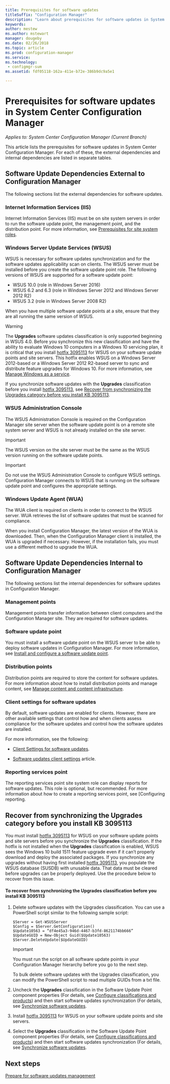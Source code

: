 ```yaml
---
title: Prerequisites for software updates
titleSuffix: "Configuration Manager"
description: "Learn about prerequisites for software updates in System Center Configuration Manager."
keywords:
author: mestew
ms.author: mstewart
manager: dougeby
ms.date: 02/26/2018
ms.topic: article
ms.prod: configuration-manager
ms.service:
ms.technology:
 - configmgr-sum
ms.assetid: fdf05118-162a-411e-b72e-386b9dc9a5e1

---
```


# Prerequisites for software updates in System Center Configuration Manager

*Applies to: System Center Configuration Manager (Current Branch)*

This article lists the prerequisites for software updates in System Center Configuration Manager. For each of these, the external dependencies and internal dependencies are listed in separate tables.  

## Software Update Dependencies External to Configuration Manager  
 The following sections  list the external dependencies for software updates.  

### Internet Information Services (IIS)  
 Internet Information Services (IIS) must be on site system servers in order to run the software update point, the management point, and the distribution point. For more information, see [Prerequisites for site system roles](../../core/plan-design/configs/site-and-site-system-prerequisites.md).  

### Windows Server Update Services (WSUS)  
 WSUS is necessary for software updates synchronization and for the software updates applicability scan on clients. The WSUS server must be installed before you create the software update point role. The following versions of WSUS are supported for a software update point:  

-   WSUS 10.0 (role in Windows Server 2016)
-   WSUS 6.2 and 6.3 (role in Windows Server 2012 and Windows Server 2012 R2)  
-   WSUS 3.2 (role in Windows Server 2008 R2)  

 When you have multiple software update points at a site, ensure that they are all running the same version of WSUS.  

> [!WARNING]  
>  The **Upgrades** software updates classification is only supported beginning in WSUS 4.0. Before you synchronize this new classification and have the ability to evaluate Windows 10 computers in a Windows 10 servicing plan, it is critical that you install [hotfix 3095113](https://support.microsoft.com/kb/3095113) for WSUS  on your software update points and site servers. This hotfix enables WSUS on a Windows Server 2012-based or a Windows Server 2012 R2-based server to sync and distribute feature upgrades for Windows 10. For more information, see [Manage Windows as a service](../../osd/deploy-use/manage-windows-as-a-service.md).  
>   
>  If you synchronize software updates with the **Upgrades** classification before you install [hotfix 3095113](https://support.microsoft.com/kb/3095113), see [Recover from synchronizing the Upgrades category before you install KB 3095113](#BKMK_RecoverUpgrades).  

### WSUS Administration Console  
 The WSUS Administration Console is required on the Configuration Manager site server when the software update point is on a remote site system server and WSUS is not already installed on the site server.  

> [!IMPORTANT]  
>  The WSUS version on the site server must be the same as the WSUS version running on the software update points.  

> [!IMPORTANT]  
>  Do not use the WSUS Administration Console to configure WSUS settings. Configuration Manager connects to WSUS that is running on the software update point and configures the appropriate settings.  

### Windows Update Agent (WUA)  
 The WUA client is required on clients in order to connect to the WSUS server. WUA retrieves the list of software updates that must be scanned for compliance.  

 When you install Configuration Manager, the latest version of the WUA is downloaded. Then, when the Configuration Manager client is installed, the WUA is upgraded if necessary. However, if the installation fails, you must use a different method to upgrade the WUA.  

## Software Update Dependencies Internal to Configuration Manager  
 The following sections list the internal dependencies for software updates in Configuration Manager.  

### Management points  
 Management points transfer information between client computers and the Configuration Manager site. They are required for software updates.  

### Software update point  
 You must install a software update point on the WSUS server to be able to deploy software updates in Configuration Manager. For more information, see [Install and configure a software update point](../get-started/install-a-software-update-point.md).

### Distribution points  
 Distribution points are required to store the content for software updates. For more information about how to install distribution points and manage content, see [Manage content and content infrastructure](../../core/servers/deploy/configure/manage-content-and-content-infrastructure.md).  

### Client settings for software updates  
 By default, software updates are enabled for clients. However, there are other available settings that control how and when clients assess compliance for the software updates and control how the software updates are installed.  

 For more information, see the following:  

-   [Client Settings for software updates](../get-started/manage-settings-for-software-updates.md#BKMK_ClientSettings).   

-   [Software updates client settings](../../core/clients/deploy/about-client-settings.md#software-updates) article.  

### Reporting services point  
 The reporting services point site system role can display reports for software updates. This role is optional, but recommended. For more information about how to create a reporting services point, see [Configuring reporting.  

##  <a name="BKMK_RecoverUpgrades"></a> Recover from synchronizing the Upgrades category before you install KB 3095113  
 You must install [hotfix 3095113](https://support.microsoft.com/kb/3095113) for WSUS  on your software update points and site servers before you synchronize the **Upgrades** classification. If the hotfix is not installed when the **Upgrades** classification is enabled, WSUS sees the Windows 10 build 1511 feature upgrade even if it can’t properly download and deploy the associated packages. If you synchronize any upgrades without having first installed [hotfix 3095113](https://support.microsoft.com/kb/3095113), you populate the WSUS database (SUSDB) with unusable data. That data must be cleared before upgrades can be properly deployed. Use the procedure below to recover from this issue.  

#### To recover from synchronizing the Upgrades classification before you install KB 3095113  

1.  Delete software updates with the Upgrades classification. You can use a PowerShell script similar to the following sample script:  

    ```  
    $Server = Get-WSUSServer  
    $Config = $Server.GetConfiguration()  
    $Update10563 = “df4e45a3-946d-4467-b3fd-8621174bb666”  
    $UpdateGUID = New-Object Guid($Update10563)  
    $Server.DeleteUpdate($UpdateGUID)  
    ```  

    > [!IMPORTANT]  
    >  You must run the script on all software update points in your Configuration Manager hierarchy before you go to the next step.  

     To bulk delete software updates with the Upgrades classification, you can modify the PowerShell script to read multiple GUIDs from a txt file.  

2.  Uncheck the **Upgrades** classification in the Software Update Point component properties (For details, see [Configure classifications and products](../get-started/configure-classifications-and-products.md)) and then start software updates synchronization (For details, see [Synchronize software updates](../get-started/synchronize-software-updates.md).  

3.  Install [hotfix 3095113](https://support.microsoft.com/kb/3095113) for WSUS  on your software update points and site servers.  

4.  Select the **Upgrades** classification in the Software Update Point component properties (For details, see [Configure classifications and products](../get-started/configure-classifications-and-products.md)) and then start software updates synchronization (For details, see [Synchronize software updates](../get-started/synchronize-software-updates.md).  

## Next steps
[Prepare for software updates management](../get-started/prepare-for-software-updates-management.md)
